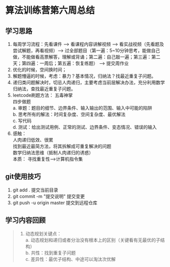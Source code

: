 # 算法训练营第六周总结
## 学习思路
1. 每周学习流程：先看课件 --> 看课程内容讲解视频 --> 看实战视频（先看题及尝试解题，再看视频）--> 过全部题目（第一遍：5~10分钟思考，能做自己做，不能做看高票解答，理解或背诵；第二遍：自己敲一遍；第三遍：第二天；第四遍：一周后；第五遍：恢复练题） --> 提交周作业
2. 优化的时候，空间换时间；
3. 解题懵逼的时候，考虑：暴力？基本情况，归纳法？找最近重复子问题。
4. 递归类问题解决时，切忌人肉递归，主要考虑当前层解决办法，充分利用数学归纳法，查找最近重复子问题。
5. leetcode刷题方法：
	五毒神掌  
   	四步做题  
   		a. 审题：题目的细节、边界条件、输入输出的范围、输入中可能的陷阱  
   		b. 思考所有的解法：时间复杂度、空间复杂度、最优解法  
   		c. 写代码  
   		d. 测试：给出测试用例、正常的测试、边界条件、变态情况、错误的输入  
6. 感触：   
	人肉递归低效、很累      
	找到最近最简方法，将其拆解成可重复解决的问题      
	数学归纳法思维（抵制人肉递归的诱惑）      
	本质： 寻找重复性-->计算机指令集   

## git使用技巧
1. git add . 提交当前目录
2. git commit -m "提交说明" 提交变更
3. git push -u origin master 提交到远程仓库

## 学习内容回顾
>1.  动态规划关键点：      
	a. 动态规划和递归或者分治没有根本上的区别（关键看有无最优的子结构）   
	b. 共性：找到重复子问题   
	c. 差异性：最优子结构、中途可以淘汰次优解   


